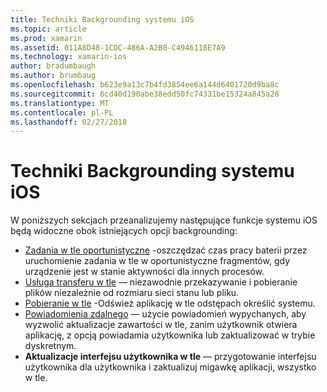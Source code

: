 ```yaml
---
title: Techniki Backgrounding systemu iOS
ms.topic: article
ms.prod: xamarin
ms.assetid: 011A8D48-1CDC-486A-A2B0-C4946118E7A9
ms.technology: xamarin-ios
author: bradumbaugh
ms.author: brumbaug
ms.openlocfilehash: b623e9a13c7b4fd3854ee6a144d6401720d9ba8c
ms.sourcegitcommit: 6cd40d190abe38edd50fc74331be15324a845a28
ms.translationtype: MT
ms.contentlocale: pl-PL
ms.lasthandoff: 02/27/2018
---
```

# <a name="ios-backgrounding-techniques"></a>Techniki Backgrounding systemu iOS

W poniższych sekcjach przeanalizujemy następujące funkcje systemu iOS będą widoczne obok istniejących opcji backgrounding:

-  [Zadania w tle oportunistyczne](~/ios/app-fundamentals/backgrounding/ios-backgrounding-techniques/ios-backgrounding-with-tasks.md#background_tasks_in_iOS_7) -oszczędzać czas pracy baterii przez uruchomienie zadania w tle w oportunistyczne fragmentów, gdy urządzenie jest w stanie aktywności dla innych procesów.
-  [Usługa transferu w tle](~/ios/app-fundamentals/backgrounding/ios-backgrounding-techniques/ios-backgrounding-with-tasks.md#background-transfers) — niezawodnie przekazywanie i pobieranie plików niezależnie od rozmiaru sieci stanu lub pliku.
-  [Pobieranie w tle](~/ios/app-fundamentals/backgrounding/ios-backgrounding-techniques/updating-an-application-in-the-background.md#background_fetch) -Odśwież aplikację w tle odstępach określić systemu.
-  [Powiadomienia zdalnego](~/ios/app-fundamentals/backgrounding/ios-backgrounding-techniques/updating-an-application-in-the-background.md#remote_notifications) — użycie powiadomień wypychanych, aby wyzwolić aktualizacje zawartości w tle, zanim użytkownik otwiera aplikację, z opcją powiadamia użytkownika lub zaktualizować w trybie dyskretnym.
-  **Aktualizacje interfejsu użytkownika w tle** — przygotowanie interfejsu użytkownika dla użytkownika i zaktualizuj migawkę aplikacji, wszystko w tle.
